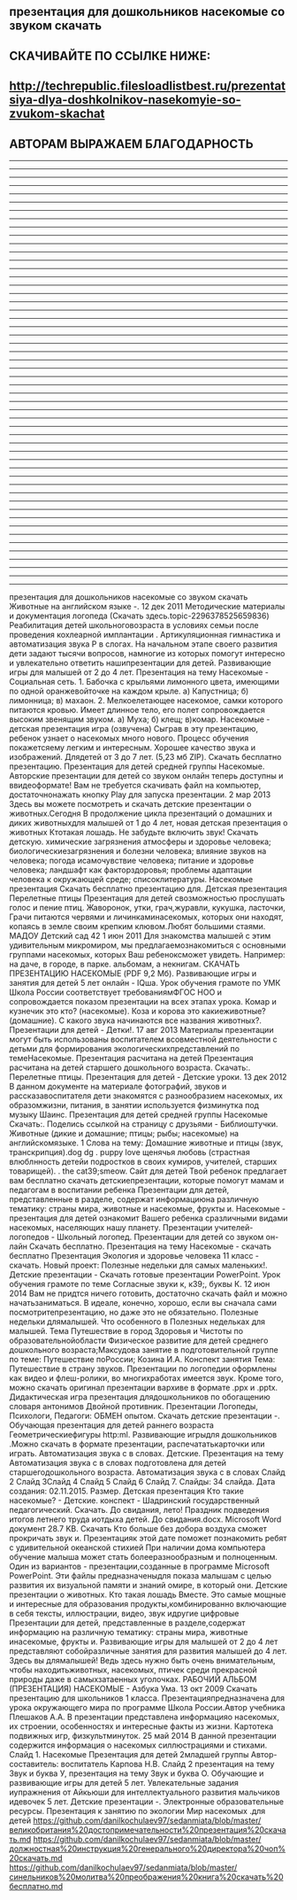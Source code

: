 презентация для дошкольников насекомые со звуком скачать
--------------------------------------------------
СКАЧИВАЙТЕ ПО ССЫЛКЕ НИЖЕ:
--------------------------------------------------
http://techrepublic.filesloadlistbest.ru/prezentatsiya-dlya-doshkolnikov-nasekomyie-so-zvukom-skachat
--------------------------------------------------
АВТОРАМ ВЫРАЖАЕМ БЛАГОДАРНОСТЬ
--------------------------------------------------
--------------------------------------------------
--------------------------------------------------
--------------------------------------------------
--------------------------------------------------
--------------------------------------------------
--------------------------------------------------
--------------------------------------------------
--------------------------------------------------
--------------------------------------------------
--------------------------------------------------
--------------------------------------------------
--------------------------------------------------
--------------------------------------------------
--------------------------------------------------
--------------------------------------------------
--------------------------------------------------
--------------------------------------------------
--------------------------------------------------
--------------------------------------------------
--------------------------------------------------
--------------------------------------------------
--------------------------------------------------
--------------------------------------------------
--------------------------------------------------
--------------------------------------------------
--------------------------------------------------
--------------------------------------------------
--------------------------------------------------
--------------------------------------------------
--------------------------------------------------
--------------------------------------------------
--------------------------------------------------
--------------------------------------------------
--------------------------------------------------
--------------------------------------------------
--------------------------------------------------
--------------------------------------------------
--------------------------------------------------
--------------------------------------------------
--------------------------------------------------
--------------------------------------------------
--------------------------------------------------
--------------------------------------------------
--------------------------------------------------
--------------------------------------------------
--------------------------------------------------
--------------------------------------------------
--------------------------------------------------
--------------------------------------------------
--------------------------------------------------
--------------------------------------------------
--------------------------------------------------
презентация для дошкольников насекомые со звуком скачать Животные на английском языке -. 12 дек 2011  Методические материалы и документация логопеда (Скачать здесь.topic-2296378525659836)  Реабилитация детей школьноговозраста в условиях семьи после проведения кохлеарной имплантации . Артикуляционная гимнастика и автоматизация звука Р в слогах. На начальном этапе своего развития дети задают тысячи вопросов, намногие из которых помогут интересно и увлекательно ответить нашипрезентации для детей. Развивающие игры для малышей от 2 до 4 лет. Презентация на тему Насекомые - Социальная сеть. 1. Бабочка с крыльями лимонного цвета, имеющими по одной оранжевойточке на каждом крыле. а) Капустница; б) лимонница; в) махаон. 2. Мелкоелетающее насекомое, самки которого питаются кровью. Имеет длинное тело, его полет сопровождается высоким звенящим звуком. а) Муха; б) клещ; в)комар. Насекомые - детская презентация игра (озвучена) Сыграв в эту презентацию, ребенок узнает о насекомых много нового. Процесс обучения покажетсяему легким и интересным. Хорошее качество звука и изображений. Длядетей от 3 до 7 лет. (5,23 мб ZIP). Скачать бесплатно презентацию. Презентация для детей средней группы Насекомые. Авторские презентации для детей со звуком онлайн теперь доступны и ввидеоформате! Вам не требуется скачивать файл на компьютер, достаточнонажать кнопку Play для запуска презентации. 2 мар 2013  Здесь вы можете посмотреть и скачать детские презентации о животных.Сегодня  В продолжение цикла презентаций о домашних и диких животныхдля малышей от 1 до 4 лет, новая детская презентация о животных  Ктотакая лошадь.  Не забудьте включить звук! Скачать детскую. химические загрязнения атмосферы и здоровье человека; биологическиезагрязнения и болезни человека; влияние звуков на человека; погода исамочувствие человека; питание и здоровье человека; ландшафт как факторздоровья; проблемы адаптации человека к окружающей среде; списоклитературы. Насекомые презентация  Скачать бесплатно презентацию для. Детская презентация Перелетные птицы  Презентация для детей свозможностью прослушать голос и пение птиц. Жаворонок, утки, грач,журавли, кукушка, ласточки,  Грачи питаются червями и личинкаминасекомых, которых они находят, копаясь в земле своим крепким клювом.Любят большими стаями. МАДОУ Детский сад  42
1 июн 2011  Для знакомства малышей с этим удивительным микромиром, мы предлагаемознакомиться с основными группами насекомых, которых Ваш ребеноксможет увидеть. Например: на даче, в городе, в парке.  альбомам, а некнигам. СКАЧАТЬ ПРЕЗЕНТАЦИЮ НАСЕКОМЫЕ (PDF 9,2 Мб). Развивающие игры и занятия для детей 5 лет онлайн - IQша. Урок обучения грамоте по УМК Школа России соответствует требованиямФГОС НОО и сопровождается показом презентации на всех этапах урока. Комар и кузнечик  это кто? (насекомые). Коза и корова  это какиеживотные? (домашние).  С какого звука начинаются все названия животных?. Презентации для детей - Детки!. 17 авг 2013  Материалы презентации могут быть использованы воспитателем всовместной деятельности с детьми для формирования экологическихпредставлений по темеНасекомые. Презентация расчитана на детей Презентация расчитана на детей старшего дошкольного возраста. Скачать:. Перелетные птицы. Презентация для детей - Детские уроки. 13 дек 2012  В данном документе на материале фотографий, звуков и рассказавоспитателя дети знакомятся с разнообразием насекомых, их образомжизни, питания, в занятии используется физминутка под музыку Шаинс. Презентация для детей средней группы Насекомые  Скачать:. Поделись ссылкой на страницу с друзьями - Библиоштучки. Животные (дикие и домашние; птицы; рыбы; насекомые) на английскомязыке. 1 Слова на тему: Домашние животные и птицы (звук, транскрипция).dog dg  . puppy love  щенячья любовь (страстная влюблнность детейи подростков в своих кумиров, учителей, старших товарищей). . the cat39;smeow. Сайт для детей Твой ребенок предлагает вам бесплатно скачать детскиепрезентации, которые помогут мамам и педагогам в воспитании ребенка Презентации для детей, представленные в разделе, содержат информациюна различную тематику: страны мира, животные и насекомые, фрукты и. Насекомые - презентация для детей ознакомит Вашего ребенка сразличными видами насекомых, населяющих нашу планету. Презентации учителей-логопедов - Школьный логопед. Презентации для детей со звуком он-лайн  Скачать бесплатно. Презентация на тему Насекомые - скачать бесплатно
Презентация Экология и здоровье человека 11 класс - скачать. Новый проект: Полезные недельки для самых маленьких!. Детские презентации - Скачать готовые презентации PowerPoint. Урок обучения грамоте по теме Согласные звуки к, к39;, буквы К. 12 июн 2014  Вам не придтся ничего готовить, достаточно скачать файл и можно начатьзаниматься. В идеале, конечно, хорошо, если вы сначала сами посмотритепрезентацию, но даже это не обязательно. Полезные недельки длямалышей. Что особенного в Полезных недельках для малышей. Тема Путешествие в город Здоровья и Чистоты по образовательнойобласти Физическое развитие для детей среднего дошкольного возраста;Максудова  занятие в подготовительной группе по теме: Путешествие поРоссии; Козина И.А. Конспект занятия Тема: Путешествие в страну звуков. Презентации по логопедии оформлены как видео и флеш-ролики, во многихработах имеется звук. Кроме того, можно скачать оригинал презентации вархиве в формате .ppx и .pptx.  Дидактическая игра  презентация длядошкольников по обогащению словаря антонимов Двойной противник. Презентации  Логопеды, Психологи, Педагоги: ОБМЕН опытом. Скачать детские презентации -. Обучающая презентация для детей раннего возраста Геометрическиефигуры http:ml. Развивающие игрыдля дошкольников .Можно скачать в формате презентации, распечататькарточки или играть. Автоматизация звука с в словах. Детские. Презентация на тему Автоматизация звука с в словах подготовлена для детей старшегодошкольного возраста. Автоматизация звука с в словах Слайд 2 Слайд 3Слайд 4 Слайд 5 Слайд 6 Слайд 7. Слайды: 34 слайда. Дата создания: 02.11.2015. Размер. Детская презентация Кто такие насекомые? - Детские. конспект - Шадринский государственный педагогический. Скачать. До свидания, лето! Праздник подведения итогов летнего труда иотдыха детей. До свидания.docx. Microsoft Word документ 28.7 KB. Скачать Кто больше без добора воздуха сможет прокричать звук и.  Презентацияк этой дате поможет познакомить ребят с удивительной океанской стихией
При наличии дома компьютера обучение малыша может стать болееразнообразным и полноценным. Один из вариантов - презентации,созданные в программе Microsoft PowerPoint. Эти файлы предназначеныдля показа малышам с целью развития их визуальной памяти и знаний омире, в который они. Детские презентации о животных. Кто такая лошадь  Вместе. Это самые мощные и интересные для образования продукты,комбинированно включающие в себя тексты, иллюстрации, видео, звук идругие цифровые  Презентации для детей, представленные в разделе,содержат информацию на различную тематику: страны мира, животные инасекомые, фрукты и. Развивающие игры для малышей от 2 до 4 лет представляют собойразличные занятия для развития малышей до 4 лет. Здесь вы  длямалышей! Ведь здесь нужно быть очень внимательным, чтобы находитьживотных, насекомых, птичек среди прекрасной природы даже в самыхзатаенных уголочках. РАБОЧИЙ АЛЬБОМ (ПРЕЗЕНТАЦИЯ) НАСЕКОМЫЕ - Азбука Ума. 13 окт 2009  Скачать презентацию для школьников 1 класса. Презентацияпредназначена для урока окружающего мира по программе Школа России.Автор учебника  Плешаков А.А. В презентации представлена информацияо насекомых, их строении, особенностях и интересные факты из жизни. Картотека подвижных игр, физкультминуток. 25 май 2014  В данной презентации содержится информация о насекомых силлюстрациями и стихами.  Слайд 1. Насекомые Презентация для детей 2младшей группы Автор-составитель: воспитатель Карпова Н.В. Слайд 2 презентация на тему Звук и буква У, презентация на тему Звук и буква О. Обучающие и развивающие игры для детей 5 лет. Увлекательные задания иупражнения от Айкьюши для интеллектуального развития мальчиков идевочек 5 лет. Детские презентации -. Электронные образовательные ресурсы. Презентация к занятию по экологии Мир насекомых .для детей
https://github.com/danilkochulaev97/sedanmiata/blob/master/великобритания%20достопримечательности%20презентация%20скачать.md
https://github.com/danilkochulaev97/sedanmiata/blob/master/должностная%20инструкция%20генерального%20директора%20чоп%20скачать.md
https://github.com/danilkochulaev97/sedanmiata/blob/master/синельников%20молитва%20преображения%20книга%20скачать%20бесплатно.md